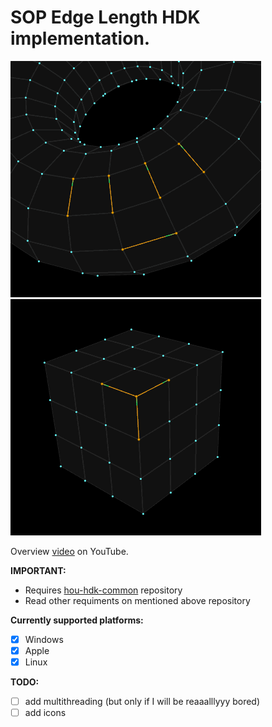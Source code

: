 # SOP Edge Length HDK implementation. #

![Example](/images/edge-length-selection-0.gif)
![Example](/images/edge-length-selection-2.gif)

Overview [video](https://www.youtube.com/watch?v=g-z_6GPlp3U&list=PLWInthQ-GtLhzoyqhaJAvzico8mkXMyDI&index=4) on YouTube.

**IMPORTANT:**
* Requires [hou-hdk-common](https://github.com/sebastianswann/hou-hdk-common) repository
* Read other requiments on mentioned above repository

**Currently supported platforms:**
- [x] Windows
- [x] Apple
- [x] Linux

**TODO:**
- [ ] add multithreading (but only if I will be reaaalllyyy bored)
- [ ] add icons